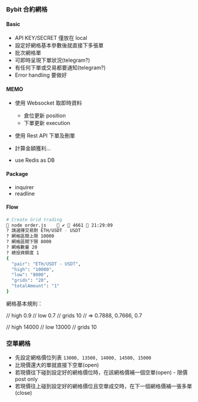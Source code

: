 ### Bybit 合約網格

#### Basic

- API KEY/SECRET 僅放在 local
- 設定好網格基本參數後就直接下多張單
- 批次網格單
- 可即時呈現下單狀況(telegram?)
- 有任何下單或交易都要通知(telegram?)
- Error handling 要做好

#### MEMO

- 使用 Websocket 取即時資料

  - 倉位更新 position
  - 下單更新 execution

- 使用 Rest API 下單及刪單

- 計算金額獲利…

- use Redis as DB

#### Package

- inquirer
- readline

#### Flow

```zsh
# Create Grid trading
 node order.js     ✔  4661  21:29:09
? 請選擇交易對 ETH/USDT - USDT
? 網格區間上限 10000
? 網格區間下限 8000
? 網格數量 20
? 總投資額度 1
{
  "pair": "ETH/USDT - USDT",
  "high": "10000",
  "low": "8000",
  "grids": "20",
  "totalAmount": "1"
}
```

網格基本規則：

// high 0.9
// low 0.7
// grids 10
// => 0.7888, 0.7666, 0.7

// high 14000
// low 13000
// grids 10

### 空單網格

- 先設定網格價位列表 `13000, 13500, 14000, 14500, 15000`
- 比現價還大的單就直接下空單(open)
- 若現價往下碰到設定好的網格價位時，在該網格價補一個空單(open) - 限價 post only
- 若現價往上碰到設定好的網格價位且空單成交時，在下一個網格價補一張多單(close)

<!--
active_gridTrading -> UUID(123456789) -> {
 startAt = Time.now,
 count = 1,
 side = "Buy",
 symbol = "BTCUSD",
 high = 14000,
 low = 13000,
 grids = 10,
 totalQty = 3000,
 baseOrderPrices = [13000, 13100, 13200, ...],
 currentOrderID: ["123", "456", "789"],
 filledOrderID: ["321", "654"]

} -->

<!--
// 設定網格進redis
redisClient.set('gridTrading', {

  settings: {
    priceList: [16000, 15800, 15600, 15400, 15200, 15000, 14800, 14600, 14400, 14200, 14000],
    side: 'Sell - Short',
    symbol: 'BTCUSD',
    high: 16000,
    low: 14000,
    grids: 11,
    totalQty: 1000,
    qty: 90.9090909090909,
    startAt: 1604826504,
  }

  pairOrderIDs: {
    openID: closeID || null,
    openID2: closeID2 || null,
  },

  currentPosition: {
  },
  currentOrders: [{

  }],
  filledOrders: [{

  }]
}) -->

